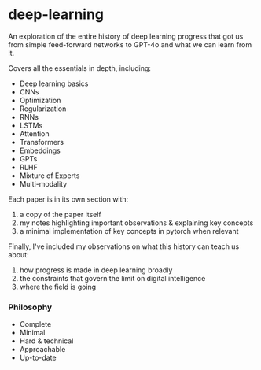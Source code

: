 # deep-learning

An exploration of the entire history of deep learning progress that got us from simple feed-forward networks to GPT-4o and what we can learn from it.

Covers all the essentials in depth, including:

- Deep learning basics
- CNNs
- Optimization
- Regularization
- RNNs
- LSTMs
- Attention
- Transformers
- Embeddings
- GPTs
- RLHF
- Mixture of Experts
- Multi-modality

Each paper is in its own section with:

1. a copy of the paper itself
2. my notes highlighting important observations & explaining key concepts
3. a minimal implementation of key concepts in pytorch when relevant

Finally, I've included my observations on what this history can teach us about:

1. how progress is made in deep learning broadly
2. the constraints that govern the limit on digital intelligence
3. where the field is going

### Philosophy

- Complete
- Minimal
- Hard & technical
- Approachable
- Up-to-date
